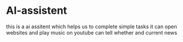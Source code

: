 # AI-assistent
this is a ai assitent which helps us to complete simple tasks it can open websites and play music on  youtube can tell whether and current news
